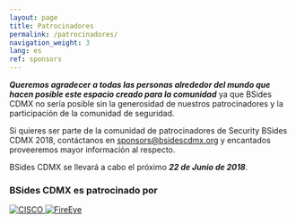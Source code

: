 ```yaml
---
layout: page
title: Patrocinadores
permalink: /patrocinadores/
navigation_weight: 3
lang: es
ref: sponsors
---
```


***Queremos agradecer a todas las personas alrededor del mundo que hacen posible este espacio creado para la comunidad*** ya que BSides CDMX no sería posible sin la generosidad de nuestros patrocinadores y la participación de la comunidad de seguridad. 

Si quieres ser parte de la comunidad de patrocinadores de Security BSides CDMX 2018, contáctanos en <a href="mailto:{{ sponsors@bsidescdmx.org }}"> sponsors@bsidescdmx.org</a> y encantados proveeremos mayor información al respecto.

BSides CDMX se llevará a cabo el próximo ***22 de Junio de 2018***.

### BSides CDMX es patrocinado por 

<div class="container sponsors">
	<div class="row">
	     <a href="https://www.cisco.com/c/es_mx/index.html"> 
	     	<img src="../pictures/sponsors/cisco.png" alt="CISCO"> </a> 
	     <a href="https://www.fireeye.com/"> 
	     	<img src="../pictures/sponsors/fireeye.png" alt="FireEye"> </a>
	</div>
</div>

